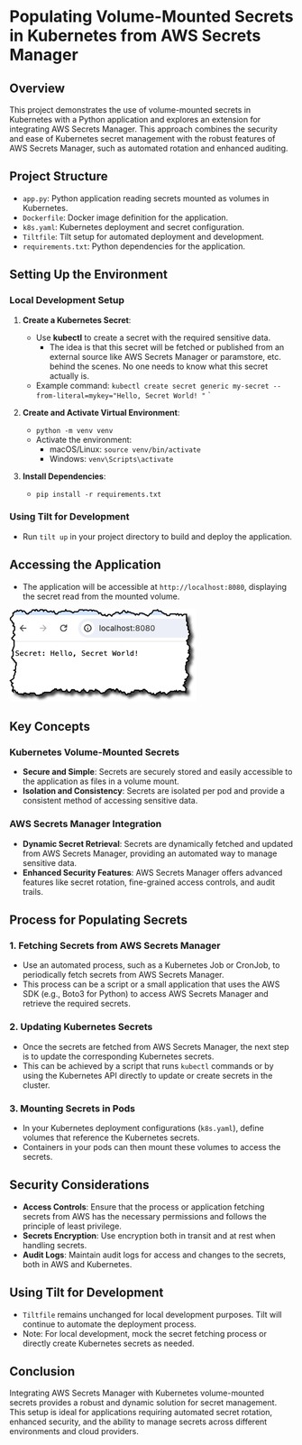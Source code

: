 # Populating Volume-Mounted Secrets in Kubernetes from AWS Secrets Manager

## Overview

This project demonstrates the use of volume-mounted secrets in Kubernetes with a Python application and explores an extension for integrating AWS Secrets Manager. This approach combines the security and ease of Kubernetes secret management with the robust features of AWS Secrets Manager, such as automated rotation and enhanced auditing.

## Project Structure

- `app.py`: Python application reading secrets mounted as volumes in Kubernetes.
- `Dockerfile`: Docker image definition for the application.
- `k8s.yaml`: Kubernetes deployment and secret configuration.
- `Tiltfile`: Tilt setup for automated deployment and development.
- `requirements.txt`: Python dependencies for the application.

## Setting Up the Environment

### Local Development Setup

1. **Create a Kubernetes Secret**:
   - Use **kubectl** to create a secret with the required sensitive data.
     - The idea is that this secret will be fetched or published from an external source like AWS Secrets Manager or paramstore, etc. behind the scenes.  No one needs to know what this secret actually is.
   - Example command: `kubectl create secret generic my-secret --from-literal=mykey="Hello, Secret World! "`
`

2. **Create and Activate Virtual Environment**:
   - `python -m venv venv`
   - Activate the environment:
     - macOS/Linux: `source venv/bin/activate`
     - Windows: `venv\Scripts\activate`
   
3. **Install Dependencies**:
   - `pip install -r requirements.txt`

### Using Tilt for Development

- Run `tilt up` in your project directory to build and deploy the application.

## Accessing the Application

- The application will be accessible at `http://localhost:8080`, displaying the secret read from the mounted volume.

![Alt text](_img/2023-12-12_14-37-55.png)

## Key Concepts

### Kubernetes Volume-Mounted Secrets

- **Secure and Simple**: Secrets are securely stored and easily accessible to the application as files in a volume mount.
- **Isolation and Consistency**: Secrets are isolated per pod and provide a consistent method of accessing sensitive data.

### AWS Secrets Manager Integration

- **Dynamic Secret Retrieval**: Secrets are dynamically fetched and updated from AWS Secrets Manager, providing an automated way to manage sensitive data.
- **Enhanced Security Features**: AWS Secrets Manager offers advanced features like secret rotation, fine-grained access controls, and audit trails.

## Process for Populating Secrets

### 1. Fetching Secrets from AWS Secrets Manager

- Use an automated process, such as a Kubernetes Job or CronJob, to periodically fetch secrets from AWS Secrets Manager.
- This process can be a script or a small application that uses the AWS SDK (e.g., Boto3 for Python) to access AWS Secrets Manager and retrieve the required secrets.

### 2. Updating Kubernetes Secrets

- Once the secrets are fetched from AWS Secrets Manager, the next step is to update the corresponding Kubernetes secrets.
- This can be achieved by a script that runs `kubectl` commands or by using the Kubernetes API directly to update or create secrets in the cluster.

### 3. Mounting Secrets in Pods

- In your Kubernetes deployment configurations (`k8s.yaml`), define volumes that reference the Kubernetes secrets.
- Containers in your pods can then mount these volumes to access the secrets.

## Security Considerations

- **Access Controls**: Ensure that the process or application fetching secrets from AWS has the necessary permissions and follows the principle of least privilege.
- **Secrets Encryption**: Use encryption both in transit and at rest when handling secrets.
- **Audit Logs**: Maintain audit logs for access and changes to the secrets, both in AWS and Kubernetes.

## Using Tilt for Development

- `Tiltfile` remains unchanged for local development purposes. Tilt will continue to automate the deployment process.
- Note: For local development, mock the secret fetching process or directly create Kubernetes secrets as needed.

## Conclusion

Integrating AWS Secrets Manager with Kubernetes volume-mounted secrets provides a robust and dynamic solution for secret management. This setup is ideal for applications requiring automated secret rotation, enhanced security, and the ability to manage secrets across different environments and cloud providers.